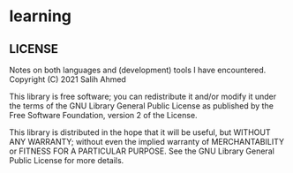 # learning
## LICENSE

Notes on both languages and (development) tools I have encountered. Copyright (C) 2021 Salih Ahmed

This library is free software; you can redistribute it and/or modify it under the terms of the GNU Library General Public License as published by the Free Software Foundation, version 2 of the License.

This library is distributed in the hope that it will be useful, but WITHOUT ANY WARRANTY; without even the implied warranty of MERCHANTABILITY or FITNESS FOR A PARTICULAR PURPOSE. See the GNU Library General Public License for more details.
